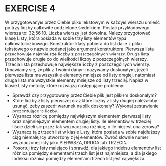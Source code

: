 # EXERCISE 4
W przygotowanym przez Ciebie pliku tekstowym w każdym wierszu umieść
po trzy liczby całkowite oddzielone średnikiem. Postać przykładowego
wiersza to: 32;56;10. Liczba wierszy jest dowolna. Należy przygotować
klasę Listy, która posiada w sobie trzy listy elementów typu
całkowitoliczbowego. Konstruktor klasy pobiera do list dane z pliku
tekstowego o nazwie podanej jako argument konstruktora. Pierwsza lista
przechowuje najmniejsze liczby z poszczególnych wierszy. Druga lista
przechowuje drugie co do wielkości liczby z poszczególnych wierszy.
Trzecia lista przechowuje największe liczby z poszczególnych wierszy.
Umawiamy się, że plik z Twoimi danymi nazywamy doskonałym, jeżeli
pierwsza lista ma wszystkie elementy mniejsze od listy drugiej,
natomiast druga lista ma wszystkie elementy mniejsze od listy trzeciej.
Napisz w klasie Listy metody, które rozwiążą następujące problemy:

- Sprawdź czy przygotowany przez Ciebie plik jest plikiem doskonałym?
- Które liczby z listy pierwszej oraz które liczby z listy drugiej
  należałoby usunąć, żeby zaszedł warunek na plik doskonały? Wykonaj
  zestawienie prezentujące te liczby.
- Wyznacz różnicę pomiędzy największym elementem pierwszej listy oraz
  najmniejszym elementem drugiej listy. Ile elementów w trzeciej
  liście dzieli się przez tak wyznaczoną różnicę, o ile nie jest ona
  zerowa?
- Wyznacz tą z trzech list w klasie Listy, która posiada w sobie
  najdłuższy ciąg niemalejący utworzony z jej elementów. Zwróć słownie
  numer wyznaczonej listy jako PIERWSZA, DRUGA lub TRZECIA.
- Posortuj trzy listy malejąco i sprawdź, dla jakiego indeksu
  elementów list różnica pomiędzy elementami trzech list jest
  najmniejsza, a dla jakiego indeksu różnica pomiędzy elementami
  trzech list jest największa.